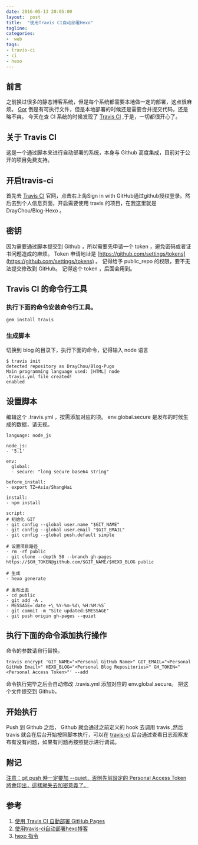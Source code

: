```yaml
---
date: 2016-05-13 20:05:00
layout:  post
title:  "使用Travis CI自动部署Hexo"
tagline:
categories:
-  web
tags:
- travis-ci
- ci
- hexo
---
```


## 前言
之前换过很多的静态博客系统，但是每个系统都需要本地做一定的部署，这点很麻烦。
[Gor](https://github.com/wendal/gor) 倒是有可执行文件，但是本地部署的时候还是需要合并提交代码，还是略不爽。
今天在查 CI 系统的时候发现了 [Travis CI](https://travis-ci.org/) ,于是，一切都很开心了。

## 关于 Travis CI
这是一个通过脚本来进行自动部署的系统，本身与 Github 高度集成，目前对于公开的项目免费支持。

## 开启travis-ci
首先去 [Travis CI](https://travis-ci.org/) 官网，点击右上角Sign in with GitHub通过github授权登录。然后去到个人信息页面，开启需要使用 travis 的项目，在我这里就是 DrayChou/Blog-Hexo 。

## 密钥
因为需要通过脚本提交到 Github ，所以需要先申请一个 token ，避免密码或者证书问题造成的麻烦。
Token 申请地址是 [https://github.com/settings/tokens](https://github.com/settings/tokens) 。
记得给予 public_repo 的权限，要不无法提交修改到 GitHub。
记得这个 token ，后面会用到。

## Travis CI 的命令行工具
### 执行下面的命令安装命令行工具。

    gem install travis

### 生成脚本
切换到 blog 的目录下，执行下面的命令，记得输入 node 语言

    $ travis init
    detected repository as DrayChou/Blog-Pugo
    Main programming language used: |HTML| node
    .travis.yml file created!
    enabled

## 设置脚本
编辑这个 .travis.yml ，按需添加对应的项。 env.global.secure 是发布的时候生成的数据，请无视。

    language: node_js

    node_js:
    - '5.1'
    
    env:
      global:
      - secure: "long secure base64 string"
    
    before_install:
    - export TZ=Asia/ShangHai
    
    install:
    - npm install
    
    script:
    # 初始化 GIT
    - git config --global user.name "$GIT_NAME"
    - git config --global user.email "$GIT_EMAIL"
    - git config --global push.default simple
    
    # 设置项目路径
    - rm -rf public
    - git clone --depth 50 --branch gh-pages https://$GH_TOKEN@github.com/$GIT_NAME/$HEXO_BLOG public
    
    # 生成
    - hexo generate
    
    # 发布出去
    - cd public
    - git add -A .
    - MESSAGE=`date +\ %Y-%m-%d\ %H:%M:%S`
    - git commit -m "Site updated:$MESSAGE"
    - git push origin gh-pages --quiet

## 执行下面的命令添加执行操作
命令的参数请自行替换。

    travis encrypt 'GIT_NAME="<Personal GitHub Name>" GIT_EMAIL="<Personal GitHub Email>" HEXO_BLOG="<Personal Blog Repositories>" GH_TOKEN="<Personal Access Token>"' --add

命令执行完毕之后会自动修改 .travis.yml 添加对应的 env.global.secure。
把这个文件提交到 Github。

## 开始执行
Push 到 Github 之后， Github 就会通过之前定义的 hook 去调用 travis ,然后 travis 就会在后台开始按照脚本执行，可以在 [travis-ci](https://travis-ci.org/) 后台通过查看日志观察发布有没有问题，如果有问题再按照提示进行调试。

## 附记
[注意：git push 時一定要加 --quiet，否則先前設定的 Personal Access Token 將會印出，這樣就失去加密意義了。](http://ssk7833.github.io/blog/2016/01/21/using-TravisCI-to-deploy-on-GitHub-pages/)

## 参考
1. [使用 Travis CI 自動部署 GitHub Pages](http://ssk7833.github.io/blog/2016/01/21/using-TravisCI-to-deploy-on-GitHub-pages/)
2. [使用travis-ci自动部署hexo博客](http://w3cboy.com/post/2016/03/travisci-hexo-deploy/)
3. [hexo 指令](https://hexo.io/zh-tw/docs/commands.html#generate)

